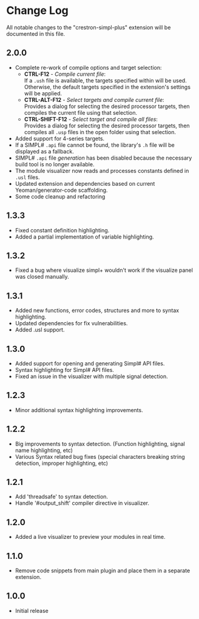 # Change Log

All notable changes to the "crestron-simpl-plus" extension will be documented in this file.

## 2.0.0

* Complete re-work of compile options and target selection:
  * **CTRL-F12** - _Compile current file_:  
    If a `.ush` file is available, the targets specified within will be used.  Otherwise, the default targets specified in the extension's settings will be applied.
  * **CTRL-ALT-F12** - _Select targets and compile current file_:  
    Provides a dialog for selecting the desired processor targets, then compiles the current file using that selection.  
  * **CTRL-SHIFT-F12** - _Select target and compile all files_:  
    Provides a dialog for selecting the desired processor targets, then compiles all `.usp` files in the open folder using that selection.  
* Added support for 4-series targets.
* If a SIMPL# `.api` file cannot be found, the library's `.h` file will be displayed as a fallback.
* SIMPL# `.api` file _generation_ has been disabled because the necessary build tool is no longer available.
* The module visualizer now reads and processes constants defined in `.usl` files.
* Updated extension and dependencies based on current Yeoman/generator-code scaffolding.
* Some code cleanup and refactoring

## 1.3.3

* Fixed constant definition highlighting.
* Added a partial implementation of variable highlighting.

## 1.3.2

* Fixed a bug where visualize simpl+ wouldn't work if the visualize panel was closed manually.

## 1.3.1

* Added new functions, error codes, structures and more to syntax highlighting.
* Updated dependencies for fix vulnerabilities.
* Added .usl support.

## 1.3.0

* Added support for opening and generating Simpl# API files.
* Syntax highlighting for Simpl# API files.
* Fixed an issue in the visualizer with multiple signal detection.

## 1.2.3

* Minor additional syntax highlighting improvements.

## 1.2.2

* Big improvements to syntax detection. (Function highlighting, signal name highlighting, etc)
* Various Syntax related bug fixes (special characters breaking string detection, improper highlighting, etc)


## 1.2.1

* Add 'threadsafe' to syntax detection.
* Handle '#output_shift' compiler directive in visualizer.

## 1.2.0

* Added a live visualizer to preview your modules in real time.

## 1.1.0

* Remove code snippets from main plugin and place them in a separate extension.

## 1.0.0

* Initial release
